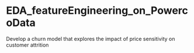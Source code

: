 # EDA_featureEngineering_on_PowercoData
Develop a churn model that explores the impact of price sensitivity on customer attrition
